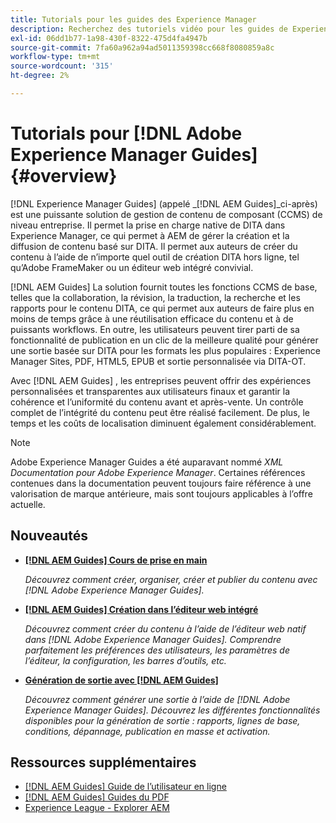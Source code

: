```yaml
---
title: Tutorials pour les guides des Experience Manager
description: Recherchez des tutoriels vidéo pour les guides de Experience Manager (anciennement XML Documentation pour Adobe Experience Manager). Découvrez la prise en charge native de DITA et la création structurée en Experience Manager.
exl-id: 06dd1b77-1a98-430f-8322-475d4fa4947b
source-git-commit: 7fa60a962a94ad5011359398cc668f8080859a8c
workflow-type: tm+mt
source-wordcount: '315'
ht-degree: 2%

---
```


# Tutorials pour [!DNL Adobe Experience Manager Guides] {#overview}

[!DNL Experience Manager Guides] (appelé _[!DNL AEM Guides]_ci-après) est une puissante solution de gestion de contenu de composant (CCMS) de niveau entreprise. Il permet la prise en charge native de DITA dans Experience Manager, ce qui permet à AEM de gérer la création et la diffusion de contenu basé sur DITA. Il permet aux auteurs de créer du contenu à l’aide de n’importe quel outil de création DITA hors ligne, tel qu’Adobe FrameMaker ou un éditeur web intégré convivial.

[!DNL AEM Guides] La solution fournit toutes les fonctions CCMS de base, telles que la collaboration, la révision, la traduction, la recherche et les rapports pour le contenu DITA, ce qui permet aux auteurs de faire plus en moins de temps grâce à une réutilisation efficace du contenu et à de puissants workflows. En outre, les utilisateurs peuvent tirer parti de sa fonctionnalité de publication en un clic de la meilleure qualité pour générer une sortie basée sur DITA pour les formats les plus populaires : Experience Manager Sites, PDF, HTML5, EPUB et sortie personnalisée via DITA-OT.

Avec [!DNL AEM Guides] , les entreprises peuvent offrir des expériences personnalisées et transparentes aux utilisateurs finaux et garantir la cohérence et l’uniformité du contenu avant et après-vente. Un contrôle complet de l’intégrité du contenu peut être réalisé facilement. De plus, le temps et les coûts de localisation diminuent également considérablement.

>[!NOTE]
> 
> Adobe Experience Manager Guides a été auparavant nommé _XML Documentation pour Adobe Experience Manager_. Certaines références contenues dans la documentation peuvent toujours faire référence à une valorisation de marque antérieure, mais sont toujours applicables à l’offre actuelle.

## Nouveautés

* **[[!DNL AEM Guides] Cours de prise en main](../courses/course-1/overview.md)**

   _Découvrez comment créer, organiser, créer et publier du contenu avec [!DNL Adobe Experience Manager Guides]._


* **[[!DNL AEM Guides] Création dans l’éditeur web intégré](../courses/course-3/overview.md)**

   _Découvrez comment créer du contenu à l’aide de l’éditeur web natif dans  [!DNL Adobe Experience Manager Guides]. Comprendre parfaitement les préférences des utilisateurs, les paramètres de l’éditeur, la configuration, les barres d’outils, etc._

* **[Génération de sortie avec [!DNL AEM Guides]](../courses/course-2/overview.md)**

   _Découvrez comment générer une sortie à l’aide de [!DNL Adobe Experience Manager Guides]. Découvrez les différentes fonctionnalités disponibles pour la génération de sortie : rapports, lignes de base, conditions, dépannage, publication en masse et activation._


<!--

Dummy links cause validation to fail

## Staff Picks

<table>
<tr>
  <td>
    <a href="#">
      <img alt="400 x 225px" src="myimage.png" />
    </a>
    <div>
      <a href="#">
    <strong>Enablement Content 1</strong>
    </a>
    </div>
    <p>
    <em>A brief description of enablement content.</em>
    <p>
  </td>
   <td>
    <a href="#">
      <img alt="400 x 225px" src="myimage.png" />
    </a>
    <div>
      <a href="#">
    <strong>Enablement Content 1</strong>
    </a>
    </div>
    <p>
    <em>A brief description of enablement content.</em>
    <p>
  </td>
  <td>
    <a href="#">
      <img alt="400 x 225px" src="myimage.png" />
    </a>
    <div>
      <a href="#">
    <strong>Enablement Content 1</strong>
    </a>
    </div>
    <p>
    <em>A brief description of enablement content.</em>
    <p>
  </td>
</tr>
</table>

-->


## Ressources supplémentaires

* [[!DNL AEM Guides] Guide de l’utilisateur en ligne](https://help.adobe.com/en_US/xml-documentation-for-adobe-experience-manager/index.html)
* [[!DNL AEM Guides] Guides du PDF](https://helpx.adobe.com/support/xml-documentation-for-experience-manager.html)
* [Experience League - Explorer AEM](https://experienceleague.adobe.com/?lang=fr#recommended/solutions/experience-manager)
